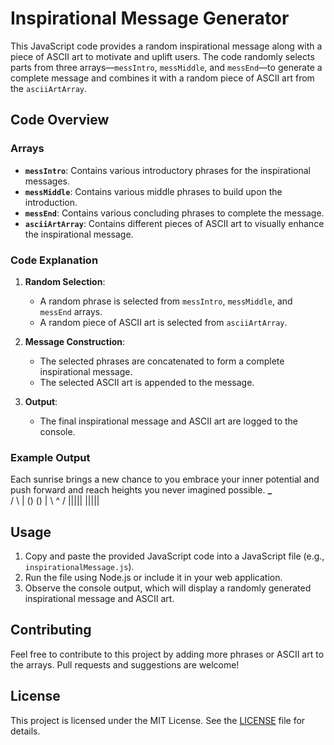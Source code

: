 # Inspirational Message Generator

This JavaScript code provides a random inspirational message along with a piece of ASCII art to motivate and uplift users. The code randomly selects parts from three arrays—`messIntro`, `messMiddle`, and `messEnd`—to generate a complete message and combines it with a random piece of ASCII art from the `asciiArtArray`.

## Code Overview

### Arrays

- **`messIntro`**: Contains various introductory phrases for the inspirational messages.
- **`messMiddle`**: Contains various middle phrases to build upon the introduction.
- **`messEnd`**: Contains various concluding phrases to complete the message.
- **`asciiArtArray`**: Contains different pieces of ASCII art to visually enhance the inspirational message.

### Code Explanation

1. **Random Selection**:

   - A random phrase is selected from `messIntro`, `messMiddle`, and `messEnd` arrays.
   - A random piece of ASCII art is selected from `asciiArtArray`.

2. **Message Construction**:

   - The selected phrases are concatenated to form a complete inspirational message.
   - The selected ASCII art is appended to the message.

3. **Output**:
   - The final inspirational message and ASCII art are logged to the console.

### Example Output

Each sunrise brings a new chance to you embrace your inner potential and push forward and reach heights you never imagined possible.
**\_**  
 / \\
| () () |
\\ ^ /
|||||
|||||

## Usage

1. Copy and paste the provided JavaScript code into a JavaScript file (e.g., `inspirationalMessage.js`).
2. Run the file using Node.js or include it in your web application.
3. Observe the console output, which will display a randomly generated inspirational message and ASCII art.

## Contributing

Feel free to contribute to this project by adding more phrases or ASCII art to the arrays. Pull requests and suggestions are welcome!

## License

This project is licensed under the MIT License. See the [LICENSE](LICENSE) file for details.
